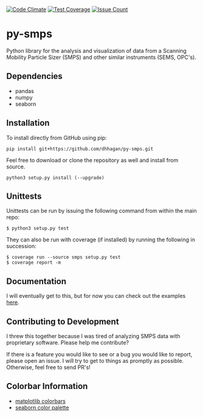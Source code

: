 [![Code Climate](https://codeclimate.com/github/dhhagan/py-smps/badges/gpa.svg)](https://codeclimate.com/github/dhhagan/py-smps)
[![Test Coverage](https://codeclimate.com/github/dhhagan/py-smps/badges/coverage.svg)](https://codeclimate.com/github/dhhagan/py-smps/coverage)
[![Issue Count](https://codeclimate.com/github/dhhagan/py-smps/badges/issue_count.svg)](https://codeclimate.com/github/dhhagan/py-smps)

# py-smps
Python library for the analysis and visualization of data from a Scanning Mobility Particle Sizer (SMPS) and other similar instruments (SEMS, OPC's).

## Dependencies

  * pandas
  * numpy
  * seaborn

## Installation

To install directly from GitHub using pip:

    pip install git+https://github.com/dhhagan/py-smps.git

Feel free to download or clone the repository as well and install from source.

    python3 setup.py install (--upgrade)

## Unittests

Unittests can be run by issuing the following command from within the main repo:

    $ python3 setup.py test

They can also be run with coverage (if installed) by running the following in succession:

    $ coverage run --source smps setup.py test
    $ coverage report -m


## Documentation

I will eventually get to this, but for now you can check out the examples [here](/examples).

## Contributing to Development

I threw this together because I was tired of analyzing SMPS data with proprietary software. Please help me contribute?

If there is a feature you would like to see or a bug you would like to report, please open an issue. I will try to get to things as promptly as possible. Otherwise, feel free to send PR's!


## Colorbar Information

  * [matplotlib colorbars](http://matplotlib.org/examples/color/colormaps_reference.html)
  * [seaborn color palette](http://seaborn.pydata.org/tutorial/color_palettes.html)
